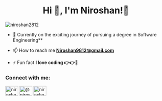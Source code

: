 <h1 align="center">Hi 👋, I'm Niroshan!👀</h1>
<p align="left"> <img src="https://komarev.com/ghpvc/?username=niroshan2812&label=Profile%20views&color=0e75b6&style=flat" alt="niroshan2812" /> </p>

- 🌱 Currently on the exciting journey of pursuing a degree in Software Engineering**

- 📫 How to reach me **Niroshan9812@gmail.com**

- ⚡ Fun fact **I love coding 👉👉🎉**



<h3 align="left">Connect with me:</h3>
<p align="left">
<a href="https://linkedin.com/in/niroshan dharmaisiri" target="blank"><img align="center" src="https://raw.githubusercontent.com/rahuldkjain/github-profile-readme-generator/master/src/images/icons/Social/linked-in-alt.svg" alt="niroshan dharmaisiri" height="30" width="40" /></a>
<a href="https://medium.com/@niroshan98" target="blank"><img align="center" src="https://raw.githubusercontent.com/rahuldkjain/github-profile-readme-generator/master/src/images/icons/Social/medium.svg" alt="@niroshan98" height="30" width="40" /></a>
<a href="https://www.hackerrank.com/niroshan_28" target="blank"><img align="center" src="https://raw.githubusercontent.com/rahuldkjain/github-profile-readme-generator/master/src/images/icons/Social/hackerrank.svg" alt="niroshan_28" height="30" width="40" /></a>
</p>




